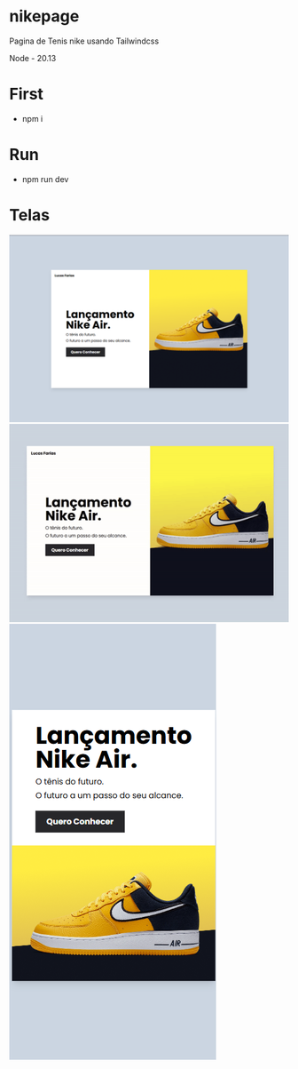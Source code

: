# nikepage
 Pagina de Tenis nike usando Tailwindcss

Node - 20.13

# First
 - npm i
# Run
 - npm run dev

# Telas
 ![Tela Desktop](telas/desktop.png)
 ![Tela Desktop](telas/tela.gif)
 ![Tela Mobile](telas/mobile.png)